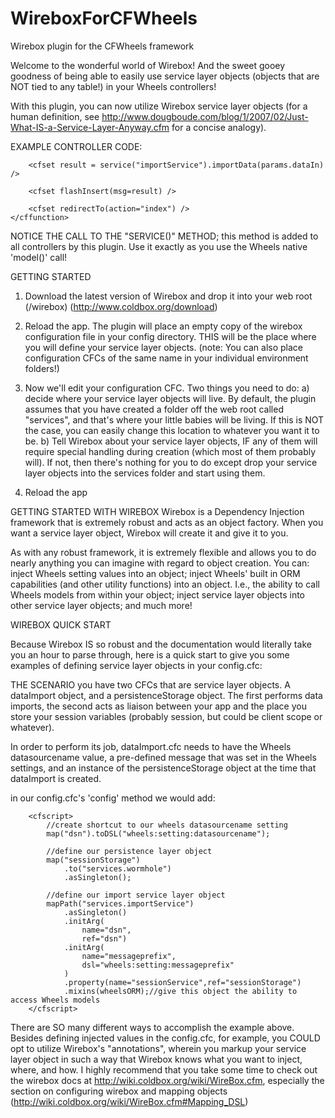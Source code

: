 # WireboxForCFWheels
Wirebox plugin for the CFWheels framework

Welcome to the wonderful world of Wirebox! And the sweet gooey goodness of being able to easily use service layer objects (objects that are NOT tied to any table!) in your Wheels controllers!

With this plugin, you can now utilize Wirebox service layer objects (for a human definition, see http://www.dougboude.com/blog/1/2007/02/Just-What-IS-a-Service-Layer-Anyway.cfm for a concise analogy).

EXAMPLE CONTROLLER CODE:
	<cffunction name="importUsers">

		<cfset result = service("importService").importData(params.dataIn) />
		
		<cfset flashInsert(msg=result) />
		
		<cfset redirectTo(action="index") />
	</cffunction>

NOTICE THE CALL TO THE "SERVICE()" METHOD; this method is added to all controllers by this plugin. Use it exactly as you use the Wheels native 'model()' call!


GETTING STARTED

1. Download the latest version of Wirebox and drop it into your web root (/wirebox) (http://www.coldbox.org/download)

2. Reload the app. The plugin will place an empty copy of the wirebox configuration file in your config directory.
   THIS will be the place where you will define your service layer objects.
    (note: You can also place configuration CFCs of the same name in your individual environment folders!)

3. Now we'll edit your configuration CFC. Two things you need to do:
   a) decide where your service layer objects will live. By default, the plugin assumes that you have created a folder off the web root called "services", and that's where your little babies will be living. If this is NOT the case, you can easily change this location to whatever you want it to be.
   b) Tell Wirebox about your service layer objects, IF any of them will require special handling during creation (which most of them probably will). If not, then there's nothing for you to do except drop your service layer objects into the services folder and start using them.

4. Reload the app


GETTING STARTED WITH WIREBOX
Wirebox is a Dependency Injection framework that is extremely robust and acts as an object factory. When you want a service layer object, Wirebox will create it and give it to you.

As with any robust framework, it is extremely flexible and allows you to do nearly anything you can imagine with regard to object creation. You can:
	inject Wheels setting values into an object;
	inject Wheels' built in ORM capabilities (and other utility functions) into an object. I.e., the ability to call Wheels models from within your object;
	inject service layer objects into other service layer objects;
	and much more!
	
WIREBOX QUICK START

Because Wirebox IS so robust and the documentation would literally take you an hour to parse through, here is a quick start to give you some examples of defining service layer objects in your config.cfc:

THE SCENARIO
you have two CFCs that are service layer objects. A dataImport object, and a persistenceStorage object. The first performs data imports, the second acts as liaison between your app and the place you store your session variables (probably session, but could be client scope or whatever).

In order to perform its job, dataImport.cfc needs to have the Wheels datasourcename value, a pre-defined message that was set in the Wheels settings, and an instance of the persistenceStorage object at the time that dataImport is created. 

in our config.cfc's 'config' method we would add:

		<cfscript>
			//create shortcut to our wheels datasourcename setting
			map("dsn").toDSL("wheels:setting:datasourcename");
			
			//define our persistence layer object
			map("sessionStorage")
				.to("services.wormhole")
				.asSingleton();
			
			//define our import service layer object
			mapPath("services.importService")
				.asSingleton()
				.initArg(
					name="dsn",
					ref="dsn")
				.initArg(
					name="messageprefix",
					dsl="wheels:setting:messageprefix"
				)
				.property(name="sessionService",ref="sessionStorage")
				.mixins(wheelsORM);//give this object the ability to access Wheels models
		</cfscript>




There are SO many different ways to accomplish the example above. Besides defining injected values in the config.cfc, for example, you COULD opt to utilize Wirebox's "annotations", wherein you markup your service layer object in such a way that Wirebox knows what you want to inject, where, and how.
I highly recommend that you take some time to check out the wirebox docs at http://wiki.coldbox.org/wiki/WireBox.cfm, especially the section on configuring wirebox and mapping objects (http://wiki.coldbox.org/wiki/WireBox.cfm#Mapping_DSL)





